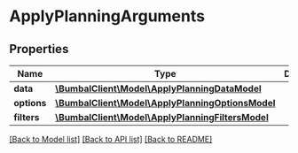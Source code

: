# ApplyPlanningArguments

## Properties
Name | Type | Description | Notes
------------ | ------------- | ------------- | -------------
**data** | [**\BumbalClient\Model\ApplyPlanningDataModel**](ApplyPlanningDataModel.md) |  | [optional] 
**options** | [**\BumbalClient\Model\ApplyPlanningOptionsModel**](ApplyPlanningOptionsModel.md) |  | [optional] 
**filters** | [**\BumbalClient\Model\ApplyPlanningFiltersModel**](ApplyPlanningFiltersModel.md) |  | [optional] 

[[Back to Model list]](../README.md#documentation-for-models) [[Back to API list]](../README.md#documentation-for-api-endpoints) [[Back to README]](../README.md)


